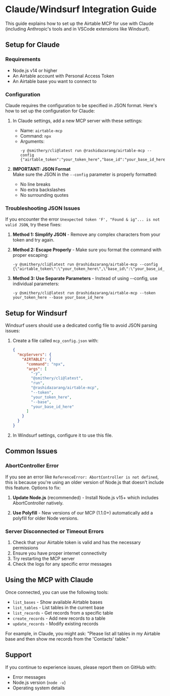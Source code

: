 # Claude/Windsurf Integration Guide

This guide explains how to set up the Airtable MCP for use with Claude (including Anthropic's tools and in VSCode extensions like Windsurf).

## Setup for Claude

### Requirements

- Node.js v14 or higher
- An Airtable account with Personal Access Token
- An Airtable base you want to connect to

### Configuration

Claude requires the configuration to be specified in JSON format. Here's how to set up the configuration for Claude:

1. In Claude settings, add a new MCP server with these settings:
   - Name: `airtable-mcp`
   - Command: `npx`
   - Arguments:
     ```
     -y @smithery/cli@latest run @rashidazarang/airtable-mcp --config {"airtable_token":"your_token_here","base_id":"your_base_id_here"}
     ```

2. **IMPORTANT: JSON Format**  
   Make sure the JSON in the `--config` parameter is properly formatted:
   - No line breaks
   - No extra backslashes
   - No surrounding quotes

### Troubleshooting JSON Issues

If you encounter the error `Unexpected token 'F', "Found & ig"... is not valid JSON`, try these fixes:

1. **Method 1: Simplify JSON** - Remove any complex characters from your token and try again.

2. **Method 2: Escape Properly** - Make sure you format the command with proper escaping:
   ```
   -y @smithery/cli@latest run @rashidazarang/airtable-mcp --config {\"airtable_token\":\"your_token_here\",\"base_id\":\"your_base_id_here\"}
   ```

3. **Method 3: Use Separate Parameters** - Instead of using --config, use individual parameters:
   ```
   -y @smithery/cli@latest run @rashidazarang/airtable-mcp --token your_token_here --base your_base_id_here
   ```

## Setup for Windsurf

Windsurf users should use a dedicated config file to avoid JSON parsing issues:

1. Create a file called `mcp_config.json` with:
   ```json
   {
     "mcpServers": {
       "AIRTABLE": {
         "command": "npx",
         "args": [
           "-y",
           "@smithery/cli@latest",
           "run",
           "@rashidazarang/airtable-mcp",
           "--token",
           "your_token_here",
           "--base",
           "your_base_id_here"
         ]
       }
     }
   }
   ```

2. In Windsurf settings, configure it to use this file.

## Common Issues

### AbortController Error

If you see an error like `ReferenceError: AbortController is not defined`, this is because you're using an older version of Node.js that doesn't include this feature. Options to fix:

1. **Update Node.js** (recommended) - Install Node.js v15+ which includes AbortController natively.

2. **Use Polyfill** - New versions of our MCP (1.1.0+) automatically add a polyfill for older Node versions.

### Server Disconnected or Timeout Errors

1. Check that your Airtable token is valid and has the necessary permissions
2. Ensure you have proper internet connectivity
3. Try restarting the MCP server
4. Check the logs for any specific error messages

## Using the MCP with Claude

Once connected, you can use the following tools:

- `list_bases` - Show available Airtable bases
- `list_tables` - List tables in the current base
- `list_records` - Get records from a specific table
- `create_records` - Add new records to a table
- `update_records` - Modify existing records

For example, in Claude, you might ask:
"Please list all tables in my Airtable base and then show me records from the 'Contacts' table."

## Support

If you continue to experience issues, please report them on GitHub with:
- Error messages
- Node.js version (`node -v`)
- Operating system details 